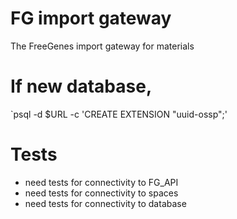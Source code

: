 # FG import gateway

The FreeGenes import gateway for materials


# If new database,
`psql -d $URL -c 'CREATE EXTENSION "uuid-ossp";'	


# Tests
- need tests for connectivity to FG_API
- need tests for connectivity to spaces
- need tests for connectivity to database
